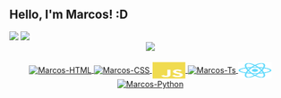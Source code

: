 ## Hello, I'm Marcos! :D
<div> 
  <a href = "mailto:mhcleroy@hotmail.com"><img src="https://img.shields.io/badge/Microsoft_Outlook-0078D4?style=for-the-badge&logo=microsoft-outlook&logoColor=white" target="_blank"></a>
  <a href="https://www.linkedin.com/in/marcosleroy/" target="_blank"><img src="https://img.shields.io/badge/-LinkedIn-%230077B5?style=for-the-badge&logo=linkedin&logoColor=white" target="_blank"></a> 
</div>

<div align="center">
  <a href="https://github.com/MarcosLeroy">
  <img height="180em" src="https://github-readme-stats.vercel.app/api?username=MarcosLeroy&theme=vue-dark&show_icons=true&hide_border=true&count_private=true"/>
</div>

<div style="display: inline_block" align="center"><br>
  <img align="center" alt="Marcos-HTML" height="30" width="60" src="https://cdn.jsdelivr.net/gh/devicons/devicon/icons/html5/html5-original-wordmark.svg">
  <img align="center" alt="Marcos-CSS" height="30" width="60" src="https://cdn.jsdelivr.net/gh/devicons/devicon/icons/css3/css3-plain-wordmark.svg">
  <img align="center" alt="Marcos-Js" height="30" width="60" src="https://raw.githubusercontent.com/devicons/devicon/master/icons/javascript/javascript-plain.svg">
  <img align="center" alt="Marcos-Ts" height="30" width="60" src="https://cdn.jsdelivr.net/gh/devicons/devicon/icons/typescript/typescript-original.svg">
  <img align="center" alt="Marcos-React" height="30" width="60" src="https://raw.githubusercontent.com/devicons/devicon/master/icons/react/react-original.svg">
  <img align="center" alt="Marcos-Python" height="80" width="60" src="https://cdn.jsdelivr.net/gh/devicons/devicon/icons/python/python-original-wordmark.svg" />
</div>
  
  ## 
